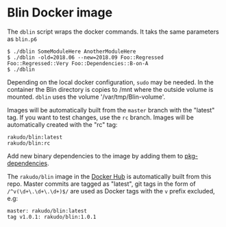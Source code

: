 # Blin Docker image

The `dblin` script wraps the docker commands. It taks the same parameters as
`blin.p6`

```
$ ./dblin SomeModuleHere AnotherModuleHere
$ ./dblin -old=2018.06 --new=2018.09 Foo::Regressed Foo::Regressed::Very Foo::Dependencies::B-on-A
$ ./dblin
```

Depending on the local docker configuration, `sudo` may be needed. In the
container the Blin directory is copies to /mnt where the outside volume is
mounted. `dblin` uses the volume '/var/tmp/Blin-volume'.

Images will be automatically built from the `master` branch with the "latest"
tag. If you want to test changes, use the `rc` branch. Images will be
automatically created with the "rc" tag:

```
rakudo/blin:latest
rakudo/blin:rc
```

Add new binary dependencies to the image by adding them to
[pkg-dependencies](pkg-dependencies).

The `rakudo/blin` image in the [Docker Hub](https://cloud.docker.com) is
automatically built from this repo. Master commits are tagged as "latest",
git tags in the form of `/^v(\d+\.\d+\.\d+)$/` are used as Docker tags with
the `v` prefix excluded, e.g:

```
master: rakudo/blin:latest
tag v1.0.1: rakudo/blin:1.0.1

```
